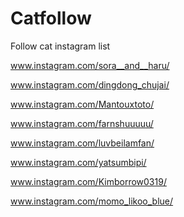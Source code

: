 # Catfollow
Follow cat instagram list

www.instagram.com/sora__and__haru/

www.instagram.com/dingdong_chujai/
 
www.instagram.com/Mantouxtoto/

www.instagram.com/farnshuuuuu/

www.instagram.com/luvbeilamfan/

www.instagram.com/yatsumbipi/

www.instagram.com/Kimborrow0319/

www.instagram.com/momo_likoo_blue/

  
 
 
 
 
 
 
 











